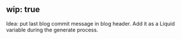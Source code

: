 wip: true
----
Idea: put last blog commit message in blog header. Add it as a Liquid variable during the generate process.
